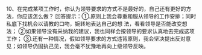 10、在完成某项工作时，你认为领导要求的方式不是最好的，自己还有更好的方法，你应该怎么做？
 回答提示：①.原则上我会尊重和服从领导的工作安排；同时私底下找机会以请教的口吻，婉转地表达自己的想 法，看看领导是否能改变想法；
 ②如果领导没有采纳我的建议，我也同样会按领导的要求认真地去完成这项工作；
 ③.还有一种情况，假如领导要求的方式违背原则，我会坚决提出反对意见；如领导仍固执己见，我会毫不犹豫地再向上级领导反映。
